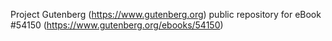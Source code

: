 Project Gutenberg (https://www.gutenberg.org) public repository for
eBook #54150 (https://www.gutenberg.org/ebooks/54150)
